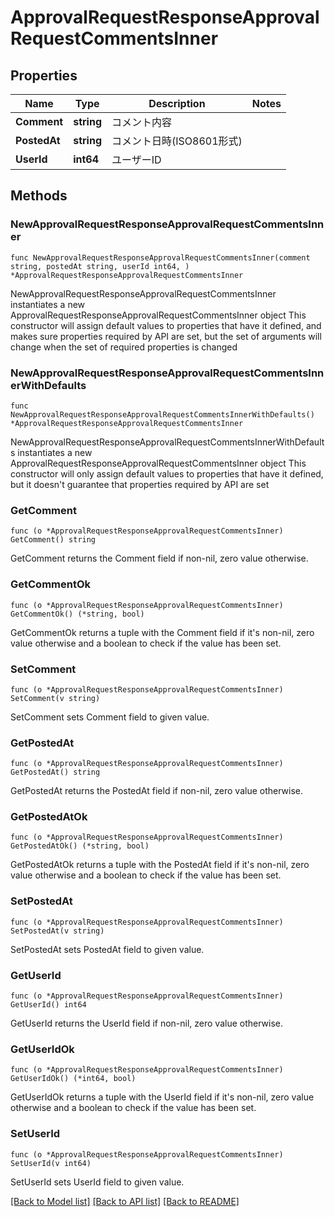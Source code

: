 # ApprovalRequestResponseApprovalRequestCommentsInner

## Properties

Name | Type | Description | Notes
------------ | ------------- | ------------- | -------------
**Comment** | **string** | コメント内容 | 
**PostedAt** | **string** | コメント日時(ISO8601形式) | 
**UserId** | **int64** | ユーザーID | 

## Methods

### NewApprovalRequestResponseApprovalRequestCommentsInner

`func NewApprovalRequestResponseApprovalRequestCommentsInner(comment string, postedAt string, userId int64, ) *ApprovalRequestResponseApprovalRequestCommentsInner`

NewApprovalRequestResponseApprovalRequestCommentsInner instantiates a new ApprovalRequestResponseApprovalRequestCommentsInner object
This constructor will assign default values to properties that have it defined,
and makes sure properties required by API are set, but the set of arguments
will change when the set of required properties is changed

### NewApprovalRequestResponseApprovalRequestCommentsInnerWithDefaults

`func NewApprovalRequestResponseApprovalRequestCommentsInnerWithDefaults() *ApprovalRequestResponseApprovalRequestCommentsInner`

NewApprovalRequestResponseApprovalRequestCommentsInnerWithDefaults instantiates a new ApprovalRequestResponseApprovalRequestCommentsInner object
This constructor will only assign default values to properties that have it defined,
but it doesn't guarantee that properties required by API are set

### GetComment

`func (o *ApprovalRequestResponseApprovalRequestCommentsInner) GetComment() string`

GetComment returns the Comment field if non-nil, zero value otherwise.

### GetCommentOk

`func (o *ApprovalRequestResponseApprovalRequestCommentsInner) GetCommentOk() (*string, bool)`

GetCommentOk returns a tuple with the Comment field if it's non-nil, zero value otherwise
and a boolean to check if the value has been set.

### SetComment

`func (o *ApprovalRequestResponseApprovalRequestCommentsInner) SetComment(v string)`

SetComment sets Comment field to given value.


### GetPostedAt

`func (o *ApprovalRequestResponseApprovalRequestCommentsInner) GetPostedAt() string`

GetPostedAt returns the PostedAt field if non-nil, zero value otherwise.

### GetPostedAtOk

`func (o *ApprovalRequestResponseApprovalRequestCommentsInner) GetPostedAtOk() (*string, bool)`

GetPostedAtOk returns a tuple with the PostedAt field if it's non-nil, zero value otherwise
and a boolean to check if the value has been set.

### SetPostedAt

`func (o *ApprovalRequestResponseApprovalRequestCommentsInner) SetPostedAt(v string)`

SetPostedAt sets PostedAt field to given value.


### GetUserId

`func (o *ApprovalRequestResponseApprovalRequestCommentsInner) GetUserId() int64`

GetUserId returns the UserId field if non-nil, zero value otherwise.

### GetUserIdOk

`func (o *ApprovalRequestResponseApprovalRequestCommentsInner) GetUserIdOk() (*int64, bool)`

GetUserIdOk returns a tuple with the UserId field if it's non-nil, zero value otherwise
and a boolean to check if the value has been set.

### SetUserId

`func (o *ApprovalRequestResponseApprovalRequestCommentsInner) SetUserId(v int64)`

SetUserId sets UserId field to given value.



[[Back to Model list]](../README.md#documentation-for-models) [[Back to API list]](../README.md#documentation-for-api-endpoints) [[Back to README]](../README.md)


